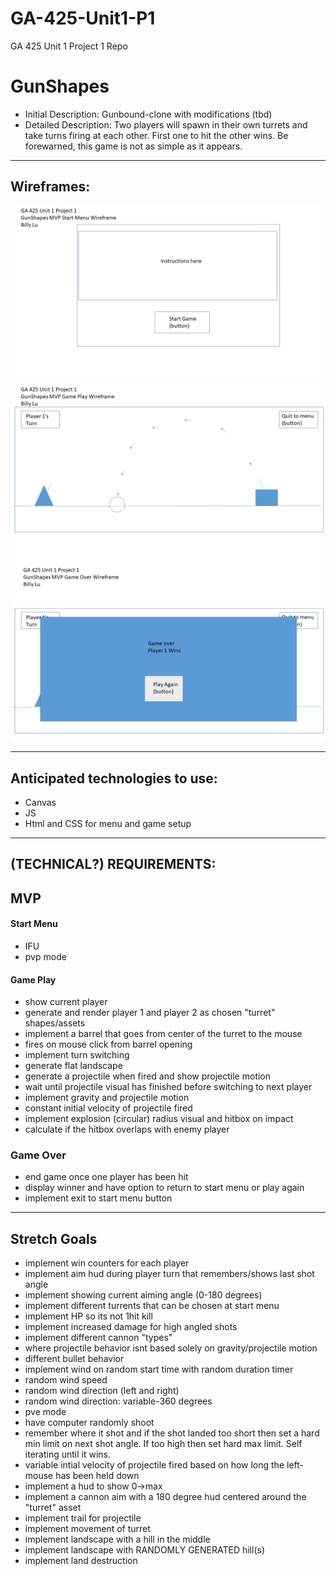 # GA-425-Unit1-P1
GA 425 Unit 1 Project 1 Repo

# GunShapes
-   Initial Description: Gunbound-clone with modifications (tbd)
-   Detailed Description: Two players will spawn in their own turrets and take turns firing at each other. First one to hit the other wins. Be forewarned, this game is not as simple as it appears.
---
## Wireframes:
![Wireframe-StartMenu](./wireframes/Wireframe-StartMenu.png)
![Wireframe-GamePlay](./wireframes/Wireframe-GamePlay.png)
![Wireframe-GameOver](./wireframes/Wireframe-GameOver.png)


---
## Anticipated technologies to use:
- Canvas
- JS
- Html and CSS for menu and game setup

---
## (TECHNICAL?) REQUIREMENTS:
## MVP
#### Start Menu 
-   IFU
-   pvp mode
#### Game Play 
-   show current player
-   generate and render player 1 and player 2 as chosen "turret" shapes/assets
-   implement a barrel that goes from center of the turret to the mouse
-   fires on mouse click from barrel opening
-   implement turn switching
-   generate flat landscape
-   generate a projectile when fired and show projectile motion
-   wait until projectile visual has finished before switching to next player
-   implement gravity and projectile motion
-   constant initial velocity of projectile fired
-   implement explosion (circular) radius visual and hitbox on impact
-   calculate if the hitbox overlaps with enemy player
### Game Over
-   end game once one player has been hit
-   display winner and have option to return to start menu or play again
-   implement exit to start menu button
---
## Stretch Goals

- implement win counters for each player
- implement aim hud during player turn that remembers/shows last shot angle
- implement showing current aiming angle (0-180 degrees)
- implement different turrents that can be chosen at start menu
- implement HP so its not 1hit kill
-   implement increased damage for high angled shots
- implement different cannon "types" 
-   where projectile behavior isnt based solely on gravity/projectile motion
-   different bullet behavior
- implement wind on random start time with random duration timer
-   random wind speed
-   random wind direction (left and right)
-   random wind direction: variable-360 degrees
- pve mode
-   have computer randomly shoot
-   remember where it shot and if the shot landed too short then set a hard min limit on next shot angle. If too high then set hard max limit. Self iterating until it wins.
- variable intial velocity of projectile fired based on how long the left-mouse has been held down
-   implement a hud to show 0->max 
-   implement a cannon aim with a 180 degree hud centered around the "turret" asset
-   implement trail for projectile
- implement movement of turret
- implement landscape with a hill in the middle
- implement landscape with RANDOMLY GENERATED hill(s)
- implement land destruction




